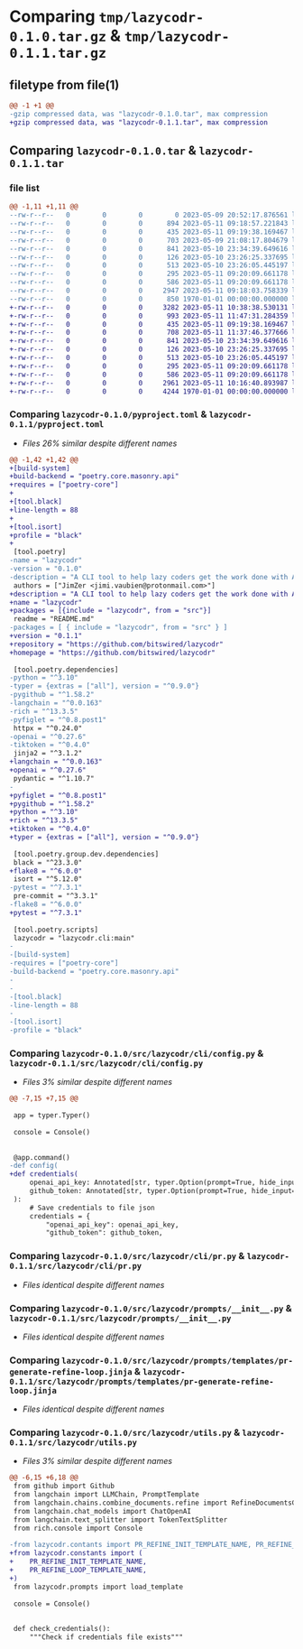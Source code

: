 # Comparing `tmp/lazycodr-0.1.0.tar.gz` & `tmp/lazycodr-0.1.1.tar.gz`

## filetype from file(1)

```diff
@@ -1 +1 @@
-gzip compressed data, was "lazycodr-0.1.0.tar", max compression
+gzip compressed data, was "lazycodr-0.1.1.tar", max compression
```

## Comparing `lazycodr-0.1.0.tar` & `lazycodr-0.1.1.tar`

### file list

```diff
@@ -1,11 +1,11 @@
--rw-r--r--   0        0        0        0 2023-05-09 20:52:17.876561 lazycodr-0.1.0/README.md
--rw-r--r--   0        0        0      894 2023-05-11 09:18:57.221843 lazycodr-0.1.0/pyproject.toml
--rw-r--r--   0        0        0      435 2023-05-11 09:19:38.169467 lazycodr-0.1.0/src/lazycodr/cli/__init__.py
--rw-r--r--   0        0        0      703 2023-05-09 21:08:17.804679 lazycodr-0.1.0/src/lazycodr/cli/config.py
--rw-r--r--   0        0        0      841 2023-05-10 23:34:39.649616 lazycodr-0.1.0/src/lazycodr/cli/pr.py
--rw-r--r--   0        0        0      126 2023-05-10 23:26:25.337695 lazycodr-0.1.0/src/lazycodr/contants.py
--rw-r--r--   0        0        0      513 2023-05-10 23:26:05.445197 lazycodr-0.1.0/src/lazycodr/prompts/__init__.py
--rw-r--r--   0        0        0      295 2023-05-11 09:20:09.661178 lazycodr-0.1.0/src/lazycodr/prompts/templates/pr-generate-refine-init.jinja
--rw-r--r--   0        0        0      586 2023-05-11 09:20:09.661178 lazycodr-0.1.0/src/lazycodr/prompts/templates/pr-generate-refine-loop.jinja
--rw-r--r--   0        0        0     2947 2023-05-11 09:18:03.758339 lazycodr-0.1.0/src/lazycodr/utils.py
--rw-r--r--   0        0        0      850 1970-01-01 00:00:00.000000 lazycodr-0.1.0/PKG-INFO
+-rw-r--r--   0        0        0     3282 2023-05-11 10:38:38.530131 lazycodr-0.1.1/README.md
+-rw-r--r--   0        0        0      993 2023-05-11 11:47:31.284359 lazycodr-0.1.1/pyproject.toml
+-rw-r--r--   0        0        0      435 2023-05-11 09:19:38.169467 lazycodr-0.1.1/src/lazycodr/cli/__init__.py
+-rw-r--r--   0        0        0      708 2023-05-11 11:37:46.377666 lazycodr-0.1.1/src/lazycodr/cli/config.py
+-rw-r--r--   0        0        0      841 2023-05-10 23:34:39.649616 lazycodr-0.1.1/src/lazycodr/cli/pr.py
+-rw-r--r--   0        0        0      126 2023-05-10 23:26:25.337695 lazycodr-0.1.1/src/lazycodr/constants.py
+-rw-r--r--   0        0        0      513 2023-05-10 23:26:05.445197 lazycodr-0.1.1/src/lazycodr/prompts/__init__.py
+-rw-r--r--   0        0        0      295 2023-05-11 09:20:09.661178 lazycodr-0.1.1/src/lazycodr/prompts/templates/pr-generate-refine-init.jinja
+-rw-r--r--   0        0        0      586 2023-05-11 09:20:09.661178 lazycodr-0.1.1/src/lazycodr/prompts/templates/pr-generate-refine-loop.jinja
+-rw-r--r--   0        0        0     2961 2023-05-11 10:16:40.893987 lazycodr-0.1.1/src/lazycodr/utils.py
+-rw-r--r--   0        0        0     4244 1970-01-01 00:00:00.000000 lazycodr-0.1.1/PKG-INFO
```

### Comparing `lazycodr-0.1.0/pyproject.toml` & `lazycodr-0.1.1/pyproject.toml`

 * *Files 26% similar despite different names*

```diff
@@ -1,42 +1,42 @@
+[build-system]
+build-backend = "poetry.core.masonry.api"
+requires = ["poetry-core"]
+
+[tool.black]
+line-length = 88
+
+[tool.isort]
+profile = "black"
+
 [tool.poetry]
-name = "lazycodr"
-version = "0.1.0"
-description = "A CLI tool to help lazy coders get the work done with AI (commit messages, pull requests ...)"
 authors = ["JimZer <jimi.vaubien@protonmail.com>"]
+description = "A CLI tool to help lazy coders get the work done with AI (commit messages, pull requests ...)"
+name = "lazycodr"
+packages = [{include = "lazycodr", from = "src"}]
 readme = "README.md"
-packages = [ { include = "lazycodr", from = "src" } ]
+version = "0.1.1"
+repository = "https://github.com/bitswired/lazycodr"
+homepage = "https://github.com/bitswired/lazycodr"
 
 [tool.poetry.dependencies]
-python = "^3.10"
-typer = {extras = ["all"], version = "^0.9.0"}
-pygithub = "^1.58.2"
-langchain = "^0.0.163"
-rich = "^13.3.5"
-pyfiglet = "^0.8.post1"
 httpx = "^0.24.0"
-openai = "^0.27.6"
-tiktoken = "^0.4.0"
 jinja2 = "^3.1.2"
+langchain = "^0.0.163"
+openai = "^0.27.6"
 pydantic = "^1.10.7"
-
+pyfiglet = "^0.8.post1"
+pygithub = "^1.58.2"
+python = "^3.10"
+rich = "^13.3.5"
+tiktoken = "^0.4.0"
+typer = {extras = ["all"], version = "^0.9.0"}
 
 [tool.poetry.group.dev.dependencies]
 black = "^23.3.0"
+flake8 = "^6.0.0"
 isort = "^5.12.0"
-pytest = "^7.3.1"
 pre-commit = "^3.3.1"
-flake8 = "^6.0.0"
+pytest = "^7.3.1"
 
 [tool.poetry.scripts]
 lazycodr = "lazycodr.cli:main"
-
-[build-system]
-requires = ["poetry-core"]
-build-backend = "poetry.core.masonry.api"
-
-
-[tool.black]
-line-length = 88
-
-[tool.isort]
-profile = "black"
```

### Comparing `lazycodr-0.1.0/src/lazycodr/cli/config.py` & `lazycodr-0.1.1/src/lazycodr/cli/config.py`

 * *Files 3% similar despite different names*

```diff
@@ -7,15 +7,15 @@
 
 app = typer.Typer()
 
 console = Console()
 
 
 @app.command()
-def config(
+def credentials(
     openai_api_key: Annotated[str, typer.Option(prompt=True, hide_input=True)],
     github_token: Annotated[str, typer.Option(prompt=True, hide_input=True)],
 ):
     # Save credentials to file json
     credentials = {
         "openai_api_key": openai_api_key,
         "github_token": github_token,
```

### Comparing `lazycodr-0.1.0/src/lazycodr/cli/pr.py` & `lazycodr-0.1.1/src/lazycodr/cli/pr.py`

 * *Files identical despite different names*

### Comparing `lazycodr-0.1.0/src/lazycodr/prompts/__init__.py` & `lazycodr-0.1.1/src/lazycodr/prompts/__init__.py`

 * *Files identical despite different names*

### Comparing `lazycodr-0.1.0/src/lazycodr/prompts/templates/pr-generate-refine-loop.jinja` & `lazycodr-0.1.1/src/lazycodr/prompts/templates/pr-generate-refine-loop.jinja`

 * *Files identical despite different names*

### Comparing `lazycodr-0.1.0/src/lazycodr/utils.py` & `lazycodr-0.1.1/src/lazycodr/utils.py`

 * *Files 3% similar despite different names*

```diff
@@ -6,15 +6,18 @@
 from github import Github
 from langchain import LLMChain, PromptTemplate
 from langchain.chains.combine_documents.refine import RefineDocumentsChain
 from langchain.chat_models import ChatOpenAI
 from langchain.text_splitter import TokenTextSplitter
 from rich.console import Console
 
-from lazycodr.contants import PR_REFINE_INIT_TEMPLATE_NAME, PR_REFINE_LOOP_TEMPLATE_NAME
+from lazycodr.constants import (
+    PR_REFINE_INIT_TEMPLATE_NAME,
+    PR_REFINE_LOOP_TEMPLATE_NAME,
+)
 from lazycodr.prompts import load_template
 
 console = Console()
 
 
 def check_credentials():
     """Check if credentials file exists"""
```

